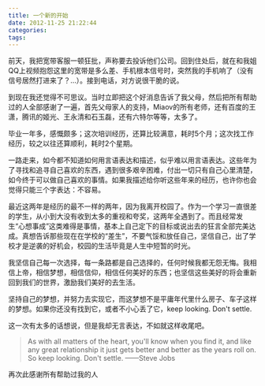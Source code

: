 ```yaml
---
title: 一个新的开始
date: 2012-11-25 21:22:44
categories:
tags:
---
```


前天，我把宽带客服一顿狂批，声称要去投诉他们公司。回到住处后，就在和我姐QQ上视频抱怨这里的宽带是多么差、手机根本信号时，突然我的手机响了（没有信号居然打进来了？…）。接到电话，对方说很干脆的说。
 
到现在我还觉得不可思议。当时立即把这个好消息告诉了我父母，然后把所有帮助过的人全部感谢了一遍，首先父母家人的支持，Miaov的所有老师，还有百度的王潇，腾讯的姬光、王永清和石玉磊，还有六特尔等等，太多了。
 
毕业一年多，感慨颇多；这次培训经历，还算比较满意，耗时5个月；这次找工作经历，较之以往还算顺利，耗时2个星期。 

一路走来，如今都不知道如何用言语表达和描述，似乎难以用言语表达。这些年为了寻找和追寻自己喜欢的东西，遇到很多艰辛困难，付出一切只有自己心里清楚，如今终于可以做自己喜欢的事情。如果我描述给你听这些年来的经历，也许你也会觉得只能三个字表达：不容易。
 
最近这两年是经历的最不一样的两年，因为我离开校园了。作为一个学习一直很差的学生，从小到大没有收到太多的重视和夸奖，这两年全遇到了。而且经常发生“心想事成”这类难得是事情，基本上自己定下的目标或说出去的狂言全部完美达成。真想告诉那些现在在学校的“差生”，不要气馁和放任自己，坚信自己，出了学校才是逆袭的好机会，校园的生活毕竟是人生中短暂的时光。
 
我坚信自己每一次选择，每一条路都是自己选择的，任何时候我都无怨无悔。我相信上帝，相信梦想，相信信仰，相信任何美好的东西；也坚信这些美好的将会重新回到我们的世界，激励我们美好的去生活。
 
坚持自己的梦想，并努力去实现它，而这梦想不是平庸年代里什么房子、车子这样的梦想。如果你还没有找到它，或者不小心丢了它，keep looking. Don't settle.
 
这一次有太多的话想说，但是我却无言表达，不如就这样收尾吧。 
 
> As with all matters of the heart, you'll know when you find it, and like any great relationship it just gets better and better as the years roll on. So keep looking. Don't settle.
——Steve Jobs
 

再次此感谢所有帮助过我的人